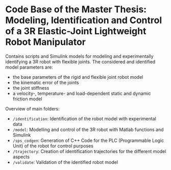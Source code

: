 # Code Base of the Master Thesis: Modeling, Identification and Control of a 3R Elastic-Joint Lightweight Robot Manipulator

Contains scripts and Simulink models for modeling and experimentally identifying a 3R robot with flexible joints.
The considered and identified model parameters are:

- the base parameters of the rigid and flexible joint robot model
- the kinematic error of the joints 
- the joint stiffness
- a velocity-, temperature- and load-dependent static and dynamic friction model

Overview of main folders:

- `/identification`: Identification of the robot model with experimental data
- `/model`: Modelling and control of the 3R robot with Matlab functions and Simulink
- `/sps_codgen`: Generation of C++ Code for the PLC (Programmable Logic Unit) of the robot for control purposes
- `/trajectory`: Creation of identification trajectories for the different model aspects
- `/validate`: Validation of the identified robot model